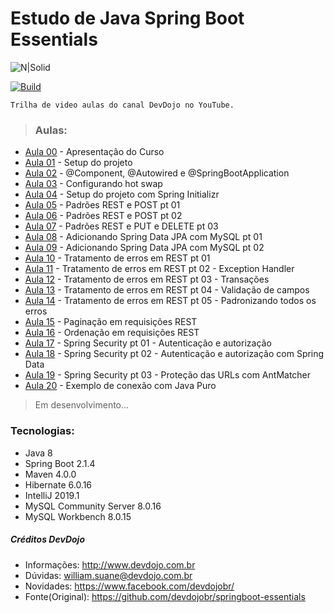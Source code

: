 # Estudo de Java Spring Boot Essentials

![N|Solid](https://sdtimes.com/wp-content/uploads/2018/03/spring-boot-490x257.png)

[![Build](https://encrypted-tbn0.gstatic.com/images?q=tbn:ANd9GcSpDBhEGCbcNMs0Fmi3iaRUqAuZJMe17zGVKC7vA0_wYPbRKI08)](https://www.youtube.com/watch?v=R-F-UcDo_5I&list=PL62G310vn6nF3gssjqfCKLpTK2sZJ_a_1)

```
Trilha de video aulas do canal DevDojo no YouTube.
```

> ### Aulas:
* [Aula 00](https://www.youtube.com/watch?v=R-F-UcDo_5I&list=PL62G310vn6nF3gssjqfCKLpTK2sZJ_a_1) - Apresentação do Curso
* [Aula 01](https://www.youtube.com/watch?v=SEfntdMLgjM&list=PL62G310vn6nF3gssjqfCKLpTK2sZJ_a_1&index=2) - Setup do projeto
* [Aula 02](https://www.youtube.com/watch?v=04B9ChWxpW0&list=PL62G310vn6nF3gssjqfCKLpTK2sZJ_a_1&index=3) - @Component, @Autowired e @SpringBootApplication
* [Aula 03](https://www.youtube.com/watch?v=f-x50JXMXPc&list=PL62G310vn6nF3gssjqfCKLpTK2sZJ_a_1&index=4) - Configurando hot swap
* [Aula 04](https://www.youtube.com/watch?v=nIOl_-Js0Dg&list=PL62G310vn6nF3gssjqfCKLpTK2sZJ_a_1&index=5) - Setup do projeto com Spring Initializr
* [Aula 05](https://www.youtube.com/watch?v=c25yit_NXvI&list=PL62G310vn6nF3gssjqfCKLpTK2sZJ_a_1&index=6) - Padrões REST e POST pt 01
* [Aula 06](https://www.youtube.com/watch?v=OpuoxXnv3Yw&list=PL62G310vn6nF3gssjqfCKLpTK2sZJ_a_1&index=7) - Padrões REST e POST pt 02
* [Aula 07](https://www.youtube.com/watch?v=694TB6CL55I&list=PL62G310vn6nF3gssjqfCKLpTK2sZJ_a_1&index=8) - Padrões REST e PUT e DELETE pt 03
* [Aula 08](https://www.youtube.com/watch?v=HXR9id5YE7Q&list=PL62G310vn6nF3gssjqfCKLpTK2sZJ_a_1&index=9) - Adicionando Spring Data JPA com MySQL pt 01
* [Aula 09](https://www.youtube.com/watch?v=bUBIkFnJqNc&list=PL62G310vn6nF3gssjqfCKLpTK2sZJ_a_1&index=10) - Adicionando Spring Data JPA com MySQL pt 02
* [Aula 10](https://www.youtube.com/watch?v=SdBtC-rXUck&list=PL62G310vn6nF3gssjqfCKLpTK2sZJ_a_1&index=11) - Tratamento de erros em REST pt 01
* [Aula 11](https://www.youtube.com/watch?v=dPKzQnKKoMQ&list=PL62G310vn6nF3gssjqfCKLpTK2sZJ_a_1&index=12) - Tratamento de erros em REST pt 02 - Exception Handler
* [Aula 12](https://www.youtube.com/watch?v=cjsJydOLhCo&list=PL62G310vn6nF3gssjqfCKLpTK2sZJ_a_1&index=13) - Tratamento de erros em REST pt 03 - Transações
* [Aula 13](https://www.youtube.com/watch?v=Oiem7WETQsI&list=PL62G310vn6nF3gssjqfCKLpTK2sZJ_a_1&index=14) - Tratamento de erros em REST pt 04 - Validação de campos
* [Aula 14](https://www.youtube.com/watch?v=Hl-5KcmRiDQ&list=PL62G310vn6nF3gssjqfCKLpTK2sZJ_a_1&index=15) - Tratamento de erros em REST pt 05 - Padronizando todos os erros
* [Aula 15](https://www.youtube.com/watch?v=bYv-BdGrAg0&list=PL62G310vn6nF3gssjqfCKLpTK2sZJ_a_1&index=16) - Paginação em requisições REST
* [Aula 16](https://www.youtube.com/watch?v=AdDna85EWmc&list=PL62G310vn6nF3gssjqfCKLpTK2sZJ_a_1&index=17) - Ordenação em requisições REST
* [Aula 17](https://www.youtube.com/watch?v=Nwhp_C_BG6c&list=PL62G310vn6nF3gssjqfCKLpTK2sZJ_a_1&index=18) - Spring Security pt 01 - Autenticação e autorização
* [Aula 18](https://www.youtube.com/watch?v=2DSZL7j0UiU&list=PL62G310vn6nF3gssjqfCKLpTK2sZJ_a_1&index=19) - Spring Security pt 02 - Autenticação e autorização com Spring Data
* [Aula 19](https://www.youtube.com/watch?v=KYmyg2-c_OI&list=PL62G310vn6nF3gssjqfCKLpTK2sZJ_a_1&index=20) - Spring Security pt 03 - Proteção das URLs com AntMatcher
* [Aula 20](https://www.youtube.com/watch?v=jl0rfsVX1ss&list=PL62G310vn6nF3gssjqfCKLpTK2sZJ_a_1&index=21) - Exemplo de conexão com Java Puro

> Em desenvolvimento...

### Tecnologias:
 -  Java 8
 - Spring Boot 2.1.4
 - Maven 4.0.0
 - Hibernate 6.0.16
 - IntelliJ 2019.1
 - MySQL Community Server 8.0.16
 - MySQL Workbench 8.0.15

##### Créditos DevDojo
- Informações: http://www.devdojo.com.br
- Dúvidas: william.suane@devdojo.com.br
- Novidades: https://www.facebook.com/devdojobr/
- Fonte(Original): https://github.com/devdojobr/springboot-essentials